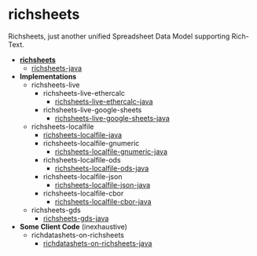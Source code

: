 # richsheets
Richsheets, just another unified Spreadsheet Data Model supporting Rich-Text.

+ **[richsheets](https://github.com/PuppyPi/richsheets)**
   + [richsheets-java](https://github.com/PuppyPi/richsheets-java)
+ **Implementations**
   + richsheets-live
      + richsheets-live-ethercalc
         + [richsheets-live-ethercalc-java](https://github.com/PuppyPi/richdatashets-live-ethercalc-java)
      + richsheets-live-google-sheets
         + [richsheets-live-google-sheets-java](https://github.com/PuppyPi/richdatashets-live-google-sheets-java)
   + richsheets-localfile
      + [richsheets-localfile-java](https://github.com/PuppyPi/richdatashets-localfile-java)
      + richsheets-localfile-gnumeric
         + [richsheets-localfile-gnumeric-java](https://github.com/PuppyPi/richdatashets-localfile-gnumeric-java)
      + richsheets-localfile-ods
         + [richsheets-localfile-ods-java](https://github.com/PuppyPi/richdatashets-localfile-ods-java)
      + richsheets-localfile-json
         + [richsheets-localfile-json-java](https://github.com/PuppyPi/richdatashets-localfile-json-java)
      + richsheets-localfile-cbor
         + [richsheets-localfile-cbor-java](https://github.com/PuppyPi/richsheets-localfile-cbor-java)
   + richsheets-gds
      + [richsheets-gds-java](https://github.com/PuppyPi/richsheets-gds-java)
+ **Some Client Code** (inexhaustive)
   + richdatashets-on-richsheets
      + [richdatashets-on-richsheets-java](https://github.com/PuppyPi/richdatashets-on-richsheets-java)
